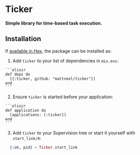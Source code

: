 # Ticker

**Simple library for time-based task execution.**

## Installation

If [available in Hex](https://hex.pm/docs/publish), the package can be installed as:

  1. Add `ticker` to your list of dependencies in `mix.exs`:

    ```elixir
    def deps do
      [{:ticker, github: "mattneel/ticker"}]
    end
    ```

  2. Ensure `ticker` is started before your application:

    ```elixir
    def application do
      [applications: [:ticker]]
    end
    ```
3. Add `ticker` to your Supervision tree or start it yourself with `start_link/0`:
  ```elixir
    {:ok, pid} = Ticker.start_link
  ```
